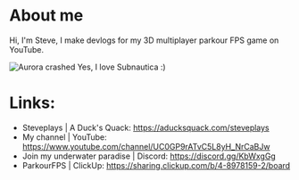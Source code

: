 # About me

Hi, I'm Steve, I make devlogs for my 3D multiplayer parkour FPS game on YouTube.

![Aurora crashed](https://user-images.githubusercontent.com/62797992/129457650-8a125e42-4af2-4ed2-bb76-6fd70c26d230.jpg)
Yes, I love Subnautica :)

# Links:
- Steveplays | A Duck's Quack: https://aducksquack.com/steveplays
- My channel | YouTube: https://www.youtube.com/channel/UC0GP9rATvC5L8yH_NrCaBJw
- Join my underwater paradise | Discord: https://discord.gg/KbWxgGg
- ParkourFPS | ClickUp: https://sharing.clickup.com/b/4-8978159-2/board
